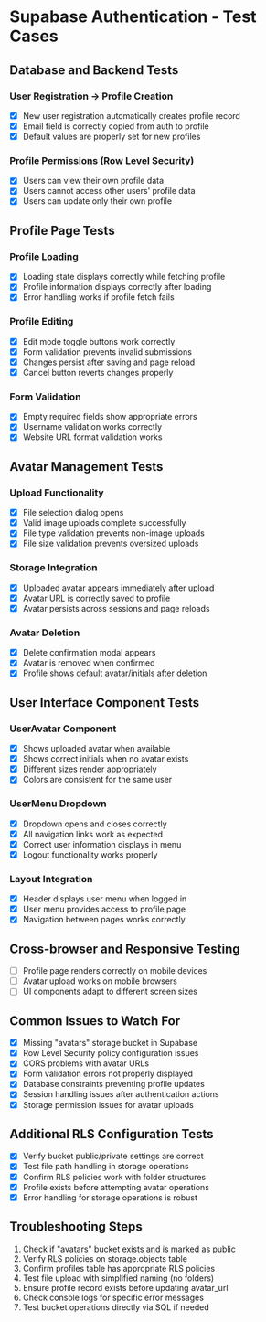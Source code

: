 # Supabase Authentication - Test Cases

## Database and Backend Tests

### User Registration → Profile Creation
- [x] New user registration automatically creates profile record
- [x] Email field is correctly copied from auth to profile
- [x] Default values are properly set for new profiles

### Profile Permissions (Row Level Security)
- [x] Users can view their own profile data
- [x] Users cannot access other users' profile data
- [x] Users can update only their own profile

## Profile Page Tests

### Profile Loading
- [x] Loading state displays correctly while fetching profile
- [x] Profile information displays correctly after loading
- [x] Error handling works if profile fetch fails

### Profile Editing
- [x] Edit mode toggle buttons work correctly
- [x] Form validation prevents invalid submissions
- [x] Changes persist after saving and page reload
- [x] Cancel button reverts changes properly

### Form Validation
- [x] Empty required fields show appropriate errors
- [x] Username validation works correctly
- [x] Website URL format validation works

## Avatar Management Tests

### Upload Functionality
- [x] File selection dialog opens
- [x] Valid image uploads complete successfully
- [x] File type validation prevents non-image uploads
- [x] File size validation prevents oversized uploads

### Storage Integration
- [x] Uploaded avatar appears immediately after upload
- [x] Avatar URL is correctly saved to profile
- [x] Avatar persists across sessions and page reloads

### Avatar Deletion
- [x] Delete confirmation modal appears
- [x] Avatar is removed when confirmed
- [x] Profile shows default avatar/initials after deletion

## User Interface Component Tests

### UserAvatar Component
- [x] Shows uploaded avatar when available
- [x] Shows correct initials when no avatar exists
- [x] Different sizes render appropriately
- [x] Colors are consistent for the same user

### UserMenu Dropdown
- [x] Dropdown opens and closes correctly
- [x] All navigation links work as expected
- [x] Correct user information displays in menu
- [x] Logout functionality works properly

### Layout Integration
- [x] Header displays user menu when logged in
- [x] User menu provides access to profile page
- [x] Navigation between pages works correctly

## Cross-browser and Responsive Testing
- [ ] Profile page renders correctly on mobile devices
- [ ] Avatar upload works on mobile browsers
- [ ] UI components adapt to different screen sizes

## Common Issues to Watch For
- [x] Missing "avatars" storage bucket in Supabase
- [x] Row Level Security policy configuration issues
- [x] CORS problems with avatar URLs
- [x] Form validation errors not properly displayed
- [x] Database constraints preventing profile updates
- [x] Session handling issues after authentication actions
- [x] Storage permission issues for avatar uploads

## Additional RLS Configuration Tests
- [x] Verify bucket public/private settings are correct
- [x] Test file path handling in storage operations
- [x] Confirm RLS policies work with folder structures
- [x] Profile exists before attempting avatar operations
- [x] Error handling for storage operations is robust

## Troubleshooting Steps
1. Check if "avatars" bucket exists and is marked as public
2. Verify RLS policies on storage.objects table
3. Confirm profiles table has appropriate RLS policies
4. Test file upload with simplified naming (no folders)
5. Ensure profile record exists before updating avatar_url
6. Check console logs for specific error messages
7. Test bucket operations directly via SQL if needed